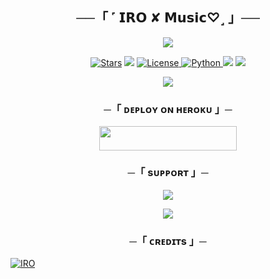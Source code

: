 <h2 align="center">
    ──「 ˹ 𝗜𝗥𝗢 ✘ 𝗠𝘂𝘀𝗶𝗰♡˼ 」──
</h2>

<p align="center">
  <img src="https://te.legra.ph/file/e683ca1f9d1f091bc7f1d.jpg">
</p>

<p align="center">
<a href="https://github.com/Iro09/IRO_MUSI_C/stargazers"><img src="https://img.shields.io/github/stars/Iro09/IRO_MUSI_C?color=black&logo=github&logoColor=black&style=for-the-badge" alt="Stars" /></a>
<a href="https://github.com/Iro09/IRO_MUSI_C/network/members"> <img src="https://img.shields.io/github/forks/Iro09/IRO_MUSI_C?color=black&logo=github&logoColor=black&style=for-the-badge" /></a>
<a href="https://github.com/Iro09/IRO_MUSI_C/blob/master/LICENSE"> <img src="https://img.shields.io/badge/License-MIT-blueviolet?style=for-the-badge" alt="License" /> </a>
<a href="https://www.python.org/"> <img src="https://img.shields.io/badge/Written%20in-Python-orange?style=for-the-badge&logo=python" alt="Python" /> </a>
<a href="https://pypi.org/project/Pyrogram/"> <img src="https://img.shields.io/pypi/v/pyrogram?color=yellow&label=pyrogram&logo=python&logoColor=green&style=for-the-badge" /></a>
<a href="https://github.com/TheAnonymous2005/AnonXMusic/commits/AnonymousR1025"> <img src="https://img.shields.io/github/last-commit/TheAnonymous2005/AnonXMusic?color=blue&logo=github&logoColor=green&style=for-the-badge" /></a>
</p>

<p align="center">
  <img src="https://te.legra.ph/file/8007c78e85990a3cf8a09.jpg">
</p>

<h3 align="center">
    ─「 ᴅᴇᴩʟᴏʏ ᴏɴ ʜᴇʀᴏᴋᴜ 」─
</h3>

<p align="center"><a href="https://dashboard.heroku.com/new?template=https://github.com/Iro09/IRO_MUSI_C"> <img src="https://img.shields.io/badge/Deploy%20On%20Heroku-black?style=for-the-badge&logo=heroku" width="220" height="38.45"/></a></p>

<h3 align="center">
    ─「 sᴜᴩᴩᴏʀᴛ 」─
</h3>

<p align="center">
<a href="https://t.me/iro_x_support"><img src="https://img.shields.io/badge/-Support%20Group-blue.svg?style=for-the-badge&logo=Telegram"></a>
</p>

<p align="center">
<a href="https://t.me/iro_bot_support"><img src="https://img.shields.io/badge/-Support%20Channel-blue.svg?style=for-the-badge&logo=Telegram"></a>
</p>

<h3 align="center">
    ─「 ᴄʀᴇᴅɪᴛs 」─
</h3>

<p align="center">



<a href="https://github.com/Iro09"> <img src="https://img.shields.io/badge/IOR-black?style=for-the-badge&logo=github" alt="IRO" /> </a>






